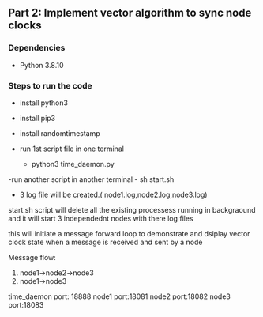 ## Part 2: Implement vector algorithm to sync node clocks

### Dependencies
- Python 3.8.10

### Steps to run the code
- install python3
- install pip3
- install randomtimestamp

- run 1st script file in one terminal
    - python3 time_daemon.py
    
-run another script in another terminal
    - sh start.sh

- 3 log file will be created.( node1.log,node2.log,node3.log)

start.sh script will delete all the existing processess running in backgraound and it will start 3 independednt nodes with there log files

this will initiate a message forward loop to demonstrate and dsiplay vector clock state when a message is received and sent by a node

Message flow:

1. node1->node2->node3 
2. node1->node3




time_daemon port: 18888
node1 port:18081
node2 port:18082
node3 port:18083